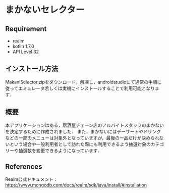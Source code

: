 # まかないセレクター
## Requirement
- realm
- kotlin 1.7.0
- API Level 32
## インストール方法
MakaniSelector.zipをダウンロード，解凍し，androidstudioにて通常の手順に従ってエミュレータ若しくは実機にインストールすることで利用可能となります．
## 概要
本アプリケーションはある，居酒屋チェーン店のアルバイトスタッフのまかないを決定するために作成されました． 
また，まかないにはデーザートやドリンクなどの一部のメニューは対象外となっていますが，最後の一品だけが決められないという場合や一般利用者として訪れた際にも利用できるよう抽選対象のカテゴリーや抽選数を変更できるようになっています．

## References
  Realm公式ドキュメント：https://www.mongodb.com/docs/realm/sdk/java/install/#installation

